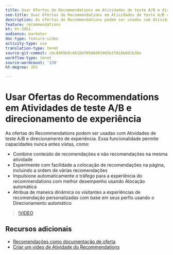 ```yaml
---
title: Usar Ofertas do Recommendations em Atividades de teste A/B e direcionamento de experiência
seo-title: Usar Ofertas do Recommendations em Atividades de teste A/B e direcionamento de experiência no Adobe Target
description: As ofertas do Recommendations podem ser usadas com Atividades de teste A/B e direcionamento de experiência.
feature: recommendations
kt: kt-3451
audience: marketer
doc-type: feature-video
activity-type: use
translation-type: tm+mt
source-git-commit: cbc8499b9c4018d709d8d93405b3f816b091b36e
workflow-type: tm+mt
source-wordcount: '139'
ht-degree: 35%

---
```



# Usar Ofertas do Recommendations em Atividades de teste A/B e direcionamento de experiência

As ofertas do Recommendations podem ser usadas com Atividades de teste A/B e direcionamento de experiência. Essa funcionalidade permite capacidades nunca antes vistas, como:

* Combine conteúdo de recomendações e não recomendações na mesma atividade
* Experimente com facilidade a colocação de recomendações na página, incluindo a ordem de várias recomendações
* Impulsione automaticamente o tráfego para a experiência do recommendations com melhor desempenho usando Alocação automática
* Atribua de maneira dinâmica os visitantes a experiências de recomendação personalizadas com base em seus perfis usando o Direcionamento automático

>[!VIDEO](https://video.tv.adobe.com/v/28878?quality=12)

## Recursos adicionais

* [Recomendações como documentação de oferta](https://docs.adobe.com/content/help/en/target/using/recommendations/recommendations-as-an-offer.html)
* [Criar um vídeo de Atividade do Recommendations](create-a-recommendations-activity.md)
